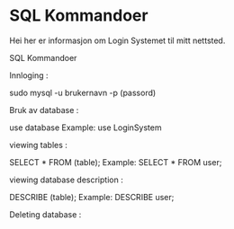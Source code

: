 # SQL Kommandoer

Hei her er informasjon om Login Systemet til mitt nettsted. 


SQL Kommandoer 

Innloging : 

sudo mysql -u brukernavn -p (passord)


Bruk av database : 

use database 
Example: use LoginSystem

viewing tables :

SELECT * FROM (table);
Example: SELECT * FROM user;

viewing database description :

DESCRIBE (table);
Example: DESCRIBE user;

Deleting database : 


